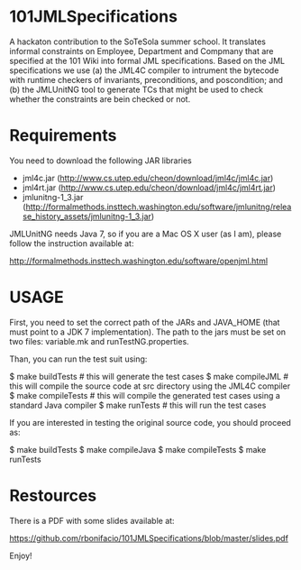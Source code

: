 101JMLSpecifications
====================

A hackaton contribution to the SoTeSola summer school. It translates informal constraints on 
Employee, Department and Compmany that are specified at the 101 Wiki into formal JML specifications. 
Based on the JML specifications we use (a) the JML4C compiler to intrument the bytecode with runtime 
checkers of invariants, preconditions, and poscondition; and (b) the JMLUnitNG tool to generate TCs 
that might be used to check whether the constraints are bein checked or not.

Requirements
====================
You need to download the following JAR libraries

* jml4c.jar (http://www.cs.utep.edu/cheon/download/jml4c/jml4c.jar)
* jml4rt.jar (http://www.cs.utep.edu/cheon/download/jml4c/jml4rt.jar)
* jmlunitng-1_3.jar (http://formalmethods.insttech.washington.edu/software/jmlunitng/release_history_assets/jmlunitng-1_3.jar)

JMLUnitNG needs Java 7, so if you are a Mac OS X user (as I am), please follow the instruction available at:

http://formalmethods.insttech.washington.edu/software/openjml.html

USAGE
====================

First, you need to set the correct path of the JARs and JAVA_HOME (that must point to a JDK 7 implementation). The 
path to the jars must be set on two files: variable.mk and runTestNG.properties.

Than, you can run the test suit using:

$ make buildTests # this will generate the test cases
$ make compileJML # this will compile the source code at src directory using the JML4C compiler 
$ make compileTests # this will compile the generated test cases using a standard Java compiler
$ make runTests # this will run the test cases

If you are interested in testing the original source code, you should proceed as:

$ make buildTests 
$ make compileJava 
$ make compileTests 
$ make runTests 

Restources
====================

There is a PDF with some slides available at: 

https://github.com/rbonifacio/101JMLSpecifications/blob/master/slides.pdf

Enjoy!


